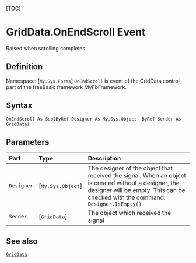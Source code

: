 [TOC]
# GridData.OnEndScroll Event
Raised when scrolling completes.
## Definition
Namespace: [`My.Sys.Forms`]
`OnEndScroll` is event of the GridData control, part of the freeBasic framework MyFbFramework.
## Syntax
```freeBasic
OnEndScroll As Sub(ByRef Designer As My.Sys.Object, ByRef Sender As GridData)
```

## Parameters

|Part|Type|Description|
| :------------ | :------------ | :------------ |
|`Designer`|[`My.Sys.Object`]|The designer of the object that received the signal. When an object is created without a designer, the designer will be empty. This can be checked with the command: `Designer.IsEmpty()`|
|`Sender`|[`GridData`]|The object which received the signal|

## See also
[`GridData`](GridData.md)
